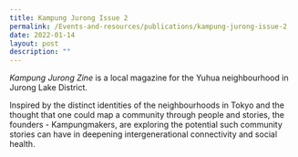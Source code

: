 ```yaml
---
title: Kampung Jurong Issue 2
permalink: /Events-and-resources/publications/kampung-jurong-issue-2
date: 2022-01-14
layout: post
description: ""
---
```

*Kampung Jurong Zine* is a local magazine for the Yuhua neighbourhood in Jurong Lake District. 

Inspired by the distinct identities of the neighbourhoods in Tokyo and the thought that one could map a community through people and
stories, the founders - Kampungmakers, are exploring the potential such community stories can have in deepening intergenerational connectivity and social health. 